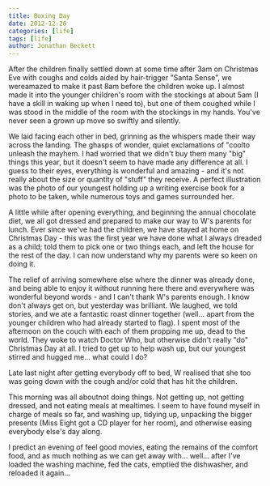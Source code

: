 ```yaml
---
title: Boxing Day
date: 2012-12-26
categories: [life]
tags: [life]
author: Jonathan Beckett
---
```


After the children finally settled down at some time after 3am on Christmas Eve with coughs and colds aided by hair-trigger "Santa Sense", we wereamazed to make it past 8am before the children woke up. I almost made it into the younger children's room with the stockings at about 5am (I have a skill in waking up when I need to), but one of them coughed while I was stood in the middle of the room with the stockings in my hands. You've never seen a grown up move so swiftly and silently.

We laid facing each other in bed, grinning as the whispers made their way across the landing. The ghasps of wonder, quiet exclamations of "coolto unleash the mayhem. I had worried that we didn't buy them many "big" things this year, but it doesn't seem to have made any difference at all. I guess to their eyes, everything is wonderful and amazing - and it's not really about the size or quantity of "stuff" they receive. A perfect illustration was the photo of our youngest holding up a writing exercise book for a photo to be taken, while numerous toys and games surrounded her.

A little while after opening everything, and beginning the annual chocolate diet, we all got dressed and prepared to make our way to W's parents for lunch. Ever since we've had the children, we have stayed at home on Christmas Day - this was the first year we have done what I always dreaded as a child; told them to pick one or two things each, and left the house for the rest of the day. I can now understand why my parents were so keen on doing it.

The relief of arriving somewhere else where the dinner was already done, and being able to enjoy it without running here there and everywhere was wonderful beyond words - and I can't thank W's parents enough. I know don't always get on, but yesterday was brilliant. We laughed, we told stories, and we ate a fantastic roast dinner together (well... apart from the younger children who had already started to flag). I spent most of the afternoon on the couch with each of them propping me up, dead to the world. They woke to watch Doctor Who, but otherwise didn't really "do" Christmas Day at all. I tried to get up to help wash up, but our youngest stirred and hugged me... what could I do?

Late last night after getting everybody off to bed, W realised that she too was going down with the cough and/or cold that has hit the children.

This morning was all aboutnot doing things. Not getting up, not getting dressed, and not eating meals at mealtimes. I seem to have found myself in charge of meals so far, and washing up, tidying up, unpacking the bigger presents (Miss Eight got a CD player for her room), and otherwise easing everybody else's day along.

I predict an evening of feel good movies, eating the remains of the comfort food, and as much nothing as we can get away with... well... after I've loaded the washing machine, fed the cats, emptied the dishwasher, and reloaded it again...